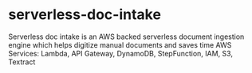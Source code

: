 # serverless-doc-intake
Serverless doc intake is an AWS backed serverless document ingestion engine which helps digitize manual documents and saves time
AWS Services: Lambda, API Gateway, DynamoDB, StepFunction, IAM, S3, Textract
